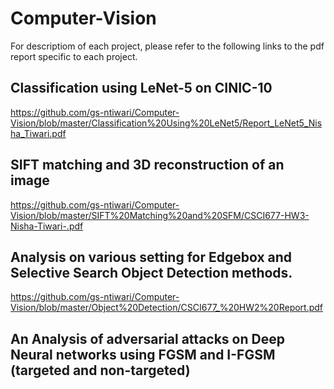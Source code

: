 # Computer-Vision

For descriptiom of each project, please refer to the following links to the pdf report specific to each project.

## Classification using LeNet-5 on CINIC-10
https://github.com/gs-ntiwari/Computer-Vision/blob/master/Classification%20Using%20LeNet5/Report_LeNet5_Nisha_Tiwari.pdf

## SIFT matching and 3D reconstruction of an image
https://github.com/gs-ntiwari/Computer-Vision/blob/master/SIFT%20Matching%20and%20SFM/CSCI677-HW3-Nisha-Tiwari-.pdf

## Analysis on various setting for Edgebox and Selective Search Object Detection methods.
https://github.com/gs-ntiwari/Computer-Vision/blob/master/Object%20Detection/CSCI677_%20HW2%20Report.pdf

## An Analysis of adversarial attacks on Deep Neural networks using FGSM and I-FGSM (targeted and non-targeted)

